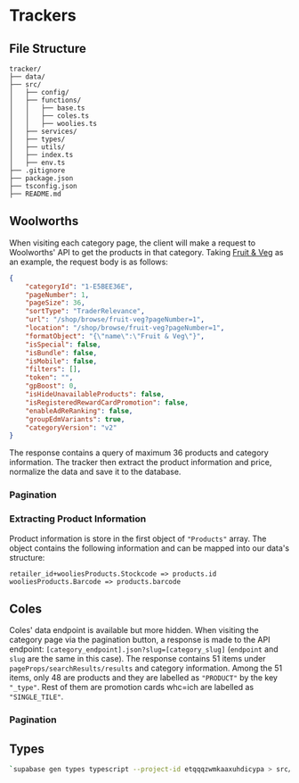 # Trackers
## File Structure
```
tracker/
├── data/
├── src/
│   ├── config/
│   ├── functions/
│   │   ├── base.ts
│   │   ├── coles.ts
│   │   ├── woolies.ts
│   ├── services/
│   ├── types/
│   ├── utils/
│   ├── index.ts
│   ├── env.ts
├── .gitignore
├── package.json
├── tsconfig.json
├── README.md
```

##  Woolworths
When visiting each category page, the client will make a request to Woolworths' API to get the products in that category. Taking [Fruit & Veg](https://www.woolworths.com.au/shop/browse/fruit-veg]) as an example, the request body is as follows:
```json
{
    "categoryId": "1-E5BEE36E",
    "pageNumber": 1,
    "pageSize": 36,         
    "sortType": "TraderRelevance",
    "url": "/shop/browse/fruit-veg?pageNumber=1",
    "location": "/shop/browse/fruit-veg?pageNumber=1",
    "formatObject": "{\"name\":\"Fruit & Veg\"}",
    "isSpecial": false,
    "isBundle": false,
    "isMobile": false,
    "filters": [],
    "token": "",
    "gpBoost": 0,
    "isHideUnavailableProducts": false,
    "isRegisteredRewardCardPromotion": false,
    "enableAdReRanking": false,
    "groupEdmVariants": true,
    "categoryVersion": "v2"
}

```
The response contains a query of maximum 36 products and category information. The tracker then extract the product information and price, normalize the data and save it to the database.
### Pagination

### Extracting Product Information
Product information is store in the first object of `"Products"` array. The object contains the following information and can be mapped into our data's structure:
```text
retailer_id+wooliesProducts.Stockcode => products.id
wooliesProducts.Barcode => products.barcode
```



## Coles
Coles' data endpoint is available but more hidden. When visiting the category page via the pagination button, a response is made to the API endpoint: `[category_endpoint].json?slug=[category_slug]` (`endpoint` and `slug` are the same in this case). The response contains 51 items under `pageProps/searchResults/results` and category information. Among the 51 items, only 48 are products and they are labelled as `"PRODUCT"` by the key `"_type"`. Rest of them are promotion cards whc=ich are labelled as `"SINGLE_TILE"`. 

### Pagination

## Types
```bash
`supabase gen types typescript --project-id etqqqzwmkaaxuhdicypa > src/types/database.types.ts
````